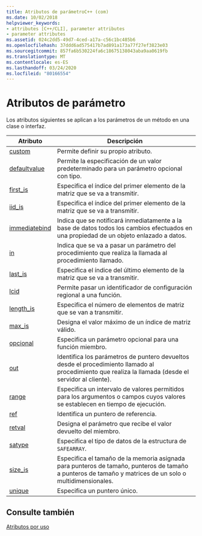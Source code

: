```yaml
---
title: Atributos de parámetroC++ (com)
ms.date: 10/02/2018
helpviewer_keywords:
- attributes [C++/CLI], parameter attributes
- parameter attributes
ms.assetid: 024c2dd5-49d7-4ced-a17a-c56c1bc485b6
ms.openlocfilehash: 37ddd6ad575417b7ad891a173a77f27ef3823e03
ms.sourcegitcommit: 857fa6b530224fa6c18675138043aba9aa0619fb
ms.translationtype: MT
ms.contentlocale: es-ES
ms.lasthandoff: 03/24/2020
ms.locfileid: "80166554"
---
```

# <a name="parameter-attributes"></a>Atributos de parámetro

Los atributos siguientes se aplican a los parámetros de un método en una clase o interfaz.

|Atributo|Descripción|
|---------------|-----------------|
|[custom](custom-cpp.md)|Permite definir su propio atributo.|
|[defaultvalue](defaultvalue.md)|Permite la especificación de un valor predeterminado para un parámetro opcional con tipo.|
|[first_is](first-is.md)|Especifica el índice del primer elemento de la matriz que se va a transmitir.|
|[iid_is](iid-is.md)|Especifica el índice del primer elemento de la matriz que se va a transmitir.|
|[immediatebind](immediatebind.md)|Indica que se notificará inmediatamente a la base de datos todos los cambios efectuados en una propiedad de un objeto enlazado a datos.|
|[in](in-cpp.md)|Indica que se va a pasar un parámetro del procedimiento que realiza la llamada al procedimiento llamado.|
|[last_is](last-is.md)|Especifica el índice del último elemento de la matriz que se va a transmitir.|
|[lcid](lcid.md)|Permite pasar un identificador de configuración regional a una función.|
|[length_is](length-is.md)|Especifica el número de elementos de matriz que se van a transmitir.|
|[max_is](max-is.md)|Designa el valor máximo de un índice de matriz válido.|
|[opcional](optional-cpp.md)|Especifica un parámetro opcional para una función miembro.|
|[out](out-cpp.md)|Identifica los parámetros de puntero devueltos desde el procedimiento llamado al procedimiento que realiza la llamada (desde el servidor al cliente).|
|[range](range-cpp.md)|Especifica un intervalo de valores permitidos para los argumentos o campos cuyos valores se establecen en tiempo de ejecución.|
|[ref](ref-cpp.md)|Identifica un puntero de referencia.|
|[retval](retval.md)|Designa el parámetro que recibe el valor devuelto del miembro.|
|[satype](satype.md)|Especifica el tipo de datos de la estructura de `SAFEARRAY`.|
|[size_is](size-is.md)|Especifica el tamaño de la memoria asignada para punteros de tamaño, punteros de tamaño a punteros de tamaño y matrices de un solo o multidimensionales.|
|[unique](unique-cpp.md)|Especifica un puntero único.|

## <a name="see-also"></a>Consulte también

[Atributos por uso](attributes-by-usage.md)
